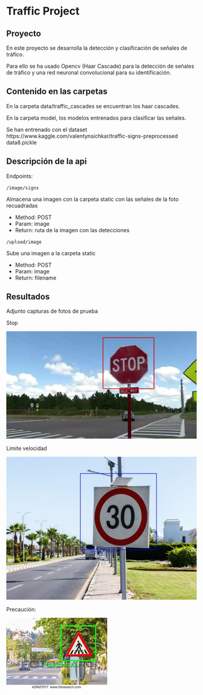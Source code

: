 # Traffic Project
## Proyecto
<p>En este proyecto se desarrolla la detección y clasificación de señales de tráfico.</p>
<p>Para ello se ha usado Opencv (Haar Cascade) para la detección de señales de tráfico y una red neuronal convolucional para su identificación.</p>

## Contenido en las carpetas
<p>En la carpeta data/traffic_cascades se encuentran los haar cascades.</p>
<p>En la carpeta model, los modelos entrenados para clasificar las señales.</p>
<p>Se han entrenado con el dataset https://www.kaggle.com/valentynsichkar/traffic-signs-preprocessed data8.pickle</p>

## Descripción de la api
<p>Endpoints:</p>
<pre><code>/image/signs</code></pre>
<p>Almacena una imagen con la carpeta static con las señales de la foto recuadradas</p>
<ul>
    <li>Method: POST</li>
    <li>Param: image</li>
    <li>Return: ruta de la imagen con las detecciones</li>
</ul>
<pre><code>/upload/image</code></pre>
<p>Sube una imagen a la carpeta static</p>
<ul>
    <li>Method: POST</li>
    <li>Param: image</li>
    <li>Return: filename</li>
</ul>

## Resultados

<p>Adjunto capturas de fotos de prueba</p>
<p>Stop</p>

![Stop](static/detect_1007_bn9_four_waystopjpg_1.29.00.jpeg)
<p>Limite velocidad</p>

![Circle](static/detect_Limite-velocidad-ciudades-1.jpg)
<p>Precaución:</p>

![Triangle](static/detect_peaton.jpeg)
